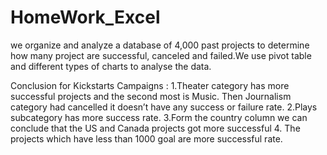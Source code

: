 # HomeWork_Excel
we organize and analyze a database of 4,000 past projects to determine how many project are successful, 
canceled and failed.We use pivot table and different types of charts to analyse the data.

 Conclusion for Kickstarts Campaigns :
1.Theater category has more successful projects and the second most is Music. Then Journalism category had cancelled it doesn’t have any success or failure rate.
2.Plays subcategory has more success rate.
3.Form the country column we can conclude that the US and Canada projects got more successful
4. The projects which have less than 1000 goal are more successful rate.

